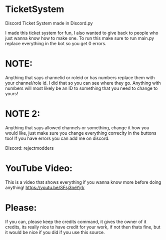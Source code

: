 # TicketSystem
Discord Ticket System made in Discord.py

I made this ticket system for fun, I also wanted to give back to people who just wanna know how to make one.
To run this make sure to run main.py replace everything in the bot so you get 0 errors.

# NOTE:
Anything that says channelid or roleid or has numbers replace them with your channel/role id. I did that so you can see where they go. Anything with numbers will most likely be an ID to something that you need to change to yours!

# NOTE 2: 
Anything that says allowed channels or something, change it how you would like, just make sure you change everything correclty in the buttons too! If you have errors you can add me on discord.

Discord: rejectmodders

# YouTube Video:
This is a video that shows everything if you wanna know more before doing anything! https://youtu.be/SFsj3neYjrk

# Please:
If you can, please keep the credits command, it gives the owner of it credits, its really nice to have credit for your work, if not then thats fine, but it would be nice if you did if you use this source.
